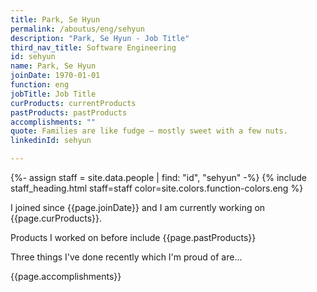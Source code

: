 ```yaml
---
title: Park, Se Hyun
permalink: /aboutus/eng/sehyun
description: "Park, Se Hyun - Job Title"
third_nav_title: Software Engineering
id: sehyun
name: Park, Se Hyun
joinDate: 1970-01-01
function: eng
jobTitle: Job Title
curProducts: currentProducts
pastProducts: pastProducts
accomplishments: ""
quote: Families are like fudge – mostly sweet with a few nuts.
linkedinId: sehyun

---
```


{%- assign staff = site.data.people | find: "id", "sehyun" -%}
{% include staff_heading.html staff=staff color=site.colors.function-colors.eng %}

<p>I joined since {{page.joinDate}} and I am currently working on {{page.curProducts}}.</p>

<p>Products I worked on before include {{page.pastProducts}}</p>

<p>Three things I've done recently which I'm proud of are...</p>
{{page.accomplishments}}
